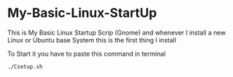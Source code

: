 # My-Basic-Linux-StartUp
This is My Basic Linux Startup Scrip (Gnome) and whenever I install a new Linux or Ubuntu base System this is the first thing I install

To Start it you have to paste this command in terminal
```
./Csetup.sh
```
